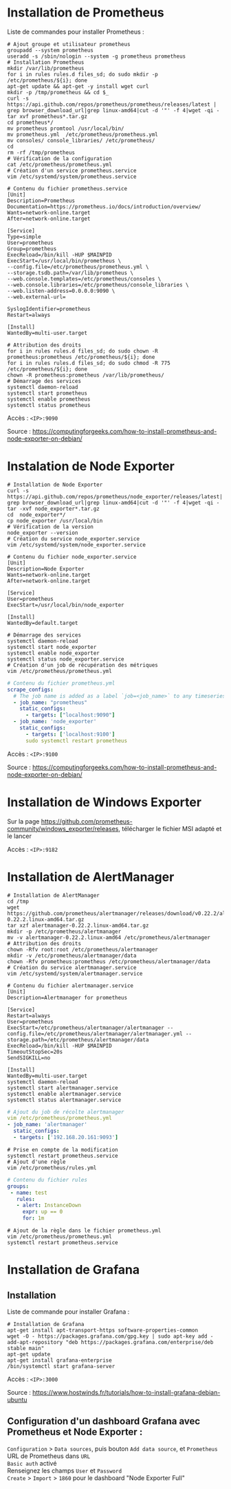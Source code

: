 #  Installation de Prometheus  
Liste de commandes pour installer Prometheus :  
  
```shell  
# Ajout groupe et utilisateur prometheus  
groupadd --system prometheus  
useradd -s /sbin/nologin --system -g prometheus prometheus  
# Installation Prometheus  
mkdir /var/lib/prometheus  
for i in rules rules.d files_sd; do sudo mkdir -p /etc/prometheus/${i}; done  
apt-get update && apt-get -y install wget curl  
mkdir -p /tmp/prometheus && cd $_  
curl -s https://api.github.com/repos/prometheus/prometheus/releases/latest | grep browser_download_url|grep linux-amd64|cut -d '"' -f 4|wget -qi -  
tar xvf prometheus*.tar.gz  
cd prometheus*/  
mv prometheus promtool /usr/local/bin/  
mv prometheus.yml  /etc/prometheus/prometheus.yml  
mv consoles/ console_libraries/ /etc/prometheus/  
cd  
rm -rf /tmp/prometheus  
# Vérification de la configuration  
cat /etc/prometheus/prometheus.yml  
# Création d'un service prometheus.service  
vim /etc/systemd/system/prometheus.service  
```  
```shell  
# Contenu du fichier prometheus.service  
[Unit]  
Description=Prometheus  
Documentation=https://prometheus.io/docs/introduction/overview/  
Wants=network-online.target  
After=network-online.target  
  
[Service]  
Type=simple  
User=prometheus  
Group=prometheus  
ExecReload=/bin/kill -HUP $MAINPID  
ExecStart=/usr/local/bin/prometheus \  
--config.file=/etc/prometheus/prometheus.yml \  
--storage.tsdb.path=/var/lib/prometheus \  
--web.console.templates=/etc/prometheus/consoles \  
--web.console.libraries=/etc/prometheus/console_libraries \  
--web.listen-address=0.0.0.0:9090 \  
--web.external-url=  
  
SyslogIdentifier=prometheus  
Restart=always  
  
[Install]  
WantedBy=multi-user.target  
```  
  
```shell  
# Attribution des droits  
for i in rules rules.d files_sd; do sudo chown -R prometheus:prometheus /etc/prometheus/${i}; done  
for i in rules rules.d files_sd; do sudo chmod -R 775 /etc/prometheus/${i}; done  
chown -R prometheus:prometheus /var/lib/prometheus/  
# Démarrage des services  
systemctl daemon-reload  
systemctl start prometheus  
systemctl enable prometheus  
systemctl status prometheus  
```  
  
Accès : `<IP>:9090`  
  
Source : https://computingforgeeks.com/how-to-install-prometheus-and-node-exporter-on-debian/  
  
#  Instalation de Node Exporter  
  
```shell  
# Installation de Node Exporter  
curl -s https://api.github.com/repos/prometheus/node_exporter/releases/latest| grep browser_download_url|grep linux-amd64|cut -d '"' -f 4|wget -qi -  
tar -xvf node_exporter*.tar.gz  
cd  node_exporter*/  
cp node_exporter /usr/local/bin  
# Vérification de la version  
node_exporter --version  
# Création du service node_exporter.service  
vim /etc/systemd/system/node_exporter.service  
```  
  
```shell  
# Contenu du fichier node_exporter.service  
[Unit]  
Description=Node Exporter  
Wants=network-online.target  
After=network-online.target  
  
[Service]  
User=prometheus  
ExecStart=/usr/local/bin/node_exporter  
  
[Install]  
WantedBy=default.target  
```  
  
```shell  
# Démarrage des services  
systemctl daemon-reload  
systemctl start node_exporter  
systemctl enable node_exporter  
systemctl status node_exporter.service  
# Création d'un job de récupération des métriques  
vim /etc/prometheus/prometheus.yml  
```  
  
```yaml  
# Contenu du fichier prometheus.yml  
scrape_configs:  
  # The job name is added as a label `job=<job_name>` to any timeseries scraped from this config.  
  - job_name: "prometheus"  
    static_configs:  
      - targets: ["localhost:9090"]  
  - job_name: 'node_exporter'  
    static_configs:  
      - targets: ['localhost:9100']  
      sudo systemctl restart prometheus  
```  
  
Accès : `<IP>:9100`  
  
Source : https://computingforgeeks.com/how-to-install-prometheus-and-node-exporter-on-debian/  
  
#  Installation de Windows Exporter  
  
Sur la page https://github.com/prometheus-community/windows_exporter/releases, télécharger le fichier MSI adapté et le lancer  
  
Accès : `<IP>:9182`  
  
#  Installation de AlertManager  
  
```shell  
# Installation de AlertManager  
cd /tmp  
wget https://github.com/prometheus/alertmanager/releases/download/v0.22.2/alertmanager-0.22.2.linux-amd64.tar.gz  
tar xzf alertmanager-0.22.2.linux-amd64.tar.gz  
mkdir -p /etc/prometheus/alertmanager  
mv -v alertmanager-0.22.2.linux-amd64 /etc/prometheus/alertmanager  
# Attribution des droits  
chown -Rfv root:root /etc/prometheus/alertmanager  
mkdir -v /etc/prometheus/alertmanager/data  
chown -Rfv prometheus:prometheus /etc/prometheus/alertmanager/data  
# Création du service alertmanager.service  
vim /etc/systemd/system/alertmanager.service  
```  
  
```shell  
# Contenu du fichier alertmanager.service  
[Unit]  
Description=Alertmanager for prometheus  
  
[Service]  
Restart=always  
User=prometheus  
ExecStart=/etc/prometheus/alertmanager/alertmanager --config.file=/etc/prometheus/alertmanager/alertmanager.yml --storage.path=/etc/prometheus/alertmanager/data
ExecReload=/bin/kill -HUP $MAINPID  
TimeoutStopSec=20s  
SendSIGKILL=no  
  
[Install]  
WantedBy=multi-user.target  
systemctl daemon-reload  
systemctl start alertmanager.service  
systemctl enable alertmanager.service  
systemctl status alertmanager.service  
```  
  
```yaml  
# Ajout du job de récolte alertmanager  
vim /etc/prometheus/prometheus.yml  
- job_name: 'alertmanager'  
  static_configs:  
  - targets: ['192.168.20.161:9093']  
```  
  
```shell  
# Prise en compte de la modification  
systemctl restart prometheus.service  
# Ajout d'une règle  
vim /etc/prometheus/rules.yml  
```  
  
```yaml  
# Contenu du fichier rules  
groups:  
 - name: test  
   rules:  
   - alert: InstanceDown  
     expr: up == 0  
     for: 1m  
```  
  
```shell  
# Ajout de la règle dans le fichier prometheus.yml  
vim /etc/prometheus/prometheus.yml  
systemctl restart prometheus.service  
```  
  
  
#  Installation de Grafana  
  
## Installation  
Liste de commande pour installer Grafana :  
  
```shell  
# Installation de Grafana  
apt-get install apt-transport-https software-properties-common  
wget -O - https://packages.grafana.com/gpg.key | sudo apt-key add -  
add-apt-repository "deb https://packages.grafana.com/enterprise/deb stable main"  
apt-get update  
apt-get install grafana-enterprise  
/bin/systemctl start grafana-server  
```  
  
Accès : `<IP>:3000`  
  
Source : https://www.hostwinds.fr/tutorials/how-to-install-grafana-debian-ubuntu  
  
## Configuration d'un dashboard Grafana avec Prometheus et Node Exporter :  
  
`Configuration` > `Data sources`, puis bouton `Add data source`, et `Prometheus`  
URL de Prometheus dans `URL`  
`Basic auth` activé  
Renseignez les champs `User` et `Password`  
`Create` > `Import` > `1860` pour le dashboard "Node Exporter Full"  
  
